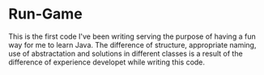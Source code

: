 # Run-Game

This is the first code I've been writing serving the purpose of having a fun way for me to learn Java. The difference of structure, appropriate naming, use of abstractation and solutions in different classes is a result of the difference of experience developet while writing this code. 
